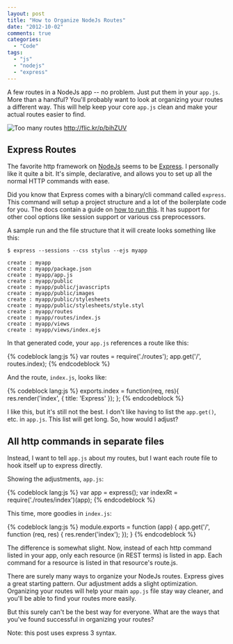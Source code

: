 ```yaml
---
layout: post
title: "How to Organize NodeJs Routes"
date: "2012-10-02"
comments: true
categories:
  - "Code"
tags:
  - "js"
  - "nodejs"
  - "express"
---
```


A few routes in a NodeJs app -- no problem.  Just put them in your `app.js`.  More than a handful?  You'll probably want to look at organizing your routes a different way.  This will help keep your core `app.js` clean and make your actual routes easier to find.

![Too many routes](http://i.imgur.com/basH6.jpg)
http://flic.kr/p/bihZUV

<!--more-->

## Express Routes

The favorite http framework on [NodeJs](http://nodejs.org/) seems to be [Express](http://expressjs.com/).  I personally like it quite a bit.  It's simple, declarative, and allows you to set up all the normal HTTP commands with ease.

Did you know that Express comes with a binary/cli command called `express`.  This command will setup a project structure and a lot of the boilerplate code for you.  The docs contain a guide on [how to run this](http://expressjs.com/guide.html#executable).  It has support for other cool options like session support or various css preprocessors.

A sample run and the file structure that it will create looks something like this:

    $ express --sessions --css stylus --ejs myapp

    create : myapp
    create : myapp/package.json
    create : myapp/app.js
    create : myapp/public
    create : myapp/public/javascripts
    create : myapp/public/images
    create : myapp/public/stylesheets
    create : myapp/public/stylesheets/style.styl
    create : myapp/routes
    create : myapp/routes/index.js
    create : myapp/views
    create : myapp/views/index.ejs

In that generated code, your `app.js` references a route like this:

{% codeblock lang:js %}
var routes = require('./routes');
app.get('/', routes.index);
{% endcodeblock %}

And the route, `index.js`, looks like:

{% codeblock lang:js %}
exports.index = function(req, res){
  res.render('index', { title: 'Express' });
};
{% endcodeblock %}

I like this, but it's still not the best.  I don't like having to list the `app.get()`, etc. in `app.js`.  This list will get long.  So, how would I adjust?

## All http commands in separate files

Instead, I want to tell `app.js` about my routes, but I want each route file to hook itself up to express directly.

Showing the adjustments, `app.js`:

{% codeblock lang:js %}
var app = express();
var indexRt = require('./routes/index')(app);
{% endcodeblock %}

This time, more goodies in `index.js`:

{% codeblock lang:js %}
module.exports = function (app) {
  app.get('/', function (req, res) {
    res.render('index');
  });
}
{% endcodeblock %}

The difference is somewhat slight.  Now, instead of each http command listed in your app, only each resource (in REST terms) is listed in app.  Each command for a resource is listed in that resource's route.js.

There are surely many ways to organize your NodeJs routes.  Express gives a great starting pattern.  Our adjustment adds a slight optimization.  Organizing your routes will help your main `app.js` file stay way cleaner, and you'll be able to find your routes more easily.

But this surely can't be the best way for everyone.  What are the ways that you've found successful in organizing your routes?

Note: this post uses express 3 syntax.

